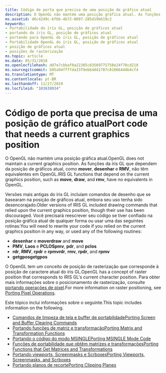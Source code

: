 ```yaml
---
title: Código de porta que precisa de uma posição de gráfico atual
description: O OpenGL não mantém uma posição gráfica atual. As funções da íris GL que dependem da posição de gráficos atual, como mover, desenhar e RMV, não têm equivalentes em OpenGL.
ms.assetid: d6c42d9c-6fbb-4b72-8097-285d19b619c2
keywords:
- Portabilidade do íris GL, posição de gráficos atual
- portando do íris GL, posição de gráficos atual
- portando para OpenGL do íris GL, posição de gráficos atual
- Portabilidade OpenGL do íris GL, posição de gráficos atual
- posição de gráficos atual
- posições de rasterização
ms.topic: article
ms.date: 05/31/2018
ms.openlocfilehash: dd7e7cbbaf0a22385c83569775758e24f70cd210
ms.sourcegitcommit: b95a94ffffda33f9ebbdd41787c01866444b4cf4
ms.translationtype: MT
ms.contentlocale: pt-BR
ms.lasthandoff: 11/27/2019
ms.locfileid: "103638934"
---
```

# <a name="port-code-that-needs-a-current-graphics-position"></a><span data-ttu-id="53e9e-110">Código de porta que precisa de uma posição de gráfico atual</span><span class="sxs-lookup"><span data-stu-id="53e9e-110">Port code that needs a current graphics position</span></span>

<span data-ttu-id="53e9e-111">O OpenGL não mantém uma posição gráfica atual.</span><span class="sxs-lookup"><span data-stu-id="53e9e-111">OpenGL does not maintain a current graphics position.</span></span> <span data-ttu-id="53e9e-112">As funções da íris GL que dependem da posição de gráficos atual, como **mover**, **desenhar** e **RMV**, não têm equivalentes em OpenGL.</span><span class="sxs-lookup"><span data-stu-id="53e9e-112">IRIS GL functions that depend on the current graphics position, such as **move**, **draw**, and **rmv**, have no equivalents in OpenGL.</span></span>

<span data-ttu-id="53e9e-113">Versões mais antigas do íris GL incluíam comandos de desenho que se basearam na posição de gráficos atual, embora seu uso tenha sido desencorajado.</span><span class="sxs-lookup"><span data-stu-id="53e9e-113">Older versions of IRIS GL included drawing commands that relied upon the current graphics position, though their use has been discouraged.</span></span> <span data-ttu-id="53e9e-114">Você precisará reescrever seu código se tiver confiado na posição gráfica atual de qualquer forma ou usar uma das seguintes rotinas:</span><span class="sxs-lookup"><span data-stu-id="53e9e-114">You will need to rewrite your code if you relied on the current graphics position in any way, or used any of the following routines:</span></span>

-   <span data-ttu-id="53e9e-115">**desenhar** e **mover**</span><span class="sxs-lookup"><span data-stu-id="53e9e-115">**draw** and **move**</span></span>
-   <span data-ttu-id="53e9e-116">**PMV**, **Laos** e **PCLOS**</span><span class="sxs-lookup"><span data-stu-id="53e9e-116">**pmv**, **pdr**, and **pclos**</span></span>
-   <span data-ttu-id="53e9e-117">**rdr**, **RMV**, **rpdr** e **rpmv**</span><span class="sxs-lookup"><span data-stu-id="53e9e-117">**rdr**, **rmv**, **rpdr**, and **rpmv**</span></span>
-   <span data-ttu-id="53e9e-118">**getgpos**</span><span class="sxs-lookup"><span data-stu-id="53e9e-118">**getgpos**</span></span>

<span data-ttu-id="53e9e-119">O OpenGL tem um conceito de posição de rasterização que corresponde à posição de caractere atual do íris GL.</span><span class="sxs-lookup"><span data-stu-id="53e9e-119">OpenGL has a concept of raster position that corresponds to IRIS GL's current character position.</span></span> <span data-ttu-id="53e9e-120">Para obter mais informações sobre o posicionamento de rasterização, consulte [portando operações de pixel](porting-pixel-operations.md).</span><span class="sxs-lookup"><span data-stu-id="53e9e-120">For more information on raster positioning, see [Porting Pixel Operations](porting-pixel-operations.md).</span></span>

<span data-ttu-id="53e9e-121">Este tópico inclui informações sobre o seguinte.</span><span class="sxs-lookup"><span data-stu-id="53e9e-121">This topic includes information on the following.</span></span>

-   [<span data-ttu-id="53e9e-122">Comandos de limpeza de tela e buffer de portabilidade</span><span class="sxs-lookup"><span data-stu-id="53e9e-122">Porting Screen and Buffer Clearing Commands</span></span>](porting-screen-and-buffer-clearing-commands.md)
-   [<span data-ttu-id="53e9e-123">Portando funções de matriz e transformação</span><span class="sxs-lookup"><span data-stu-id="53e9e-123">Porting Matrix and Transformation Functions</span></span>](porting-matrix-and-transformation-functions.md)
-   [<span data-ttu-id="53e9e-124">Portando o código do modo MSINGLE</span><span class="sxs-lookup"><span data-stu-id="53e9e-124">Porting MSINGLE Mode Code</span></span>](porting-msingle-mode-code.md)
-   [<span data-ttu-id="53e9e-125">Funções de portabilidade que obtêm matrizes e transformações</span><span class="sxs-lookup"><span data-stu-id="53e9e-125">Porting Functions that Get Matrices and Transformations</span></span>](porting-functions-that-get-matrices-and-transformations.md)
-   [<span data-ttu-id="53e9e-126">Portando viewports, Screenmasks e Scrboxes</span><span class="sxs-lookup"><span data-stu-id="53e9e-126">Porting Viewports, Screenmasks, and Scrboxes</span></span>](porting-viewports--screenmasks--and-scrboxes.md)
-   [<span data-ttu-id="53e9e-127">Portando planos de recorte</span><span class="sxs-lookup"><span data-stu-id="53e9e-127">Porting Clipping Planes</span></span>](porting-clipping-planes.md)

 

 




